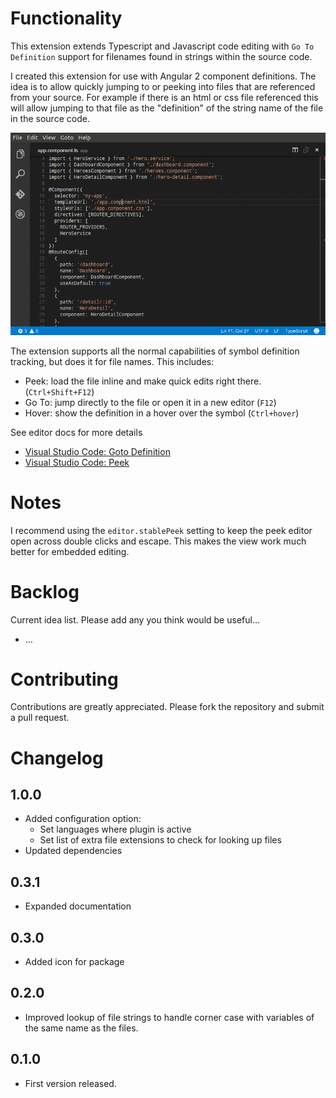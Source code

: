 # Functionality

This extension extends Typescript and Javascript code editing with `Go To Definition` support for filenames found in strings within the source code.

I created this extension for use with Angular 2 component definitions. The idea is to allow quickly jumping to or peeking into files that are referenced from your source.  For example if there is an html or css file referenced this will allow jumping to that file as the "definition" of the string name of the file in the source code.

![working](images/working.gif)

The extension supports all the normal capabilities of symbol definition tracking, but does it for file names.  This includes:

 * Peek: load the file inline and make quick edits right there. (`Ctrl+Shift+F12`)
 * Go To: jump directly to the file or open it in a new editor (`F12`)
 * Hover: show the definition in a hover over the symbol (`Ctrl+hover`)

See editor docs for more details
 * [Visual Studio Code: Goto Definition](https://code.visualstudio.com/docs/editor/editingevolved#_go-to-definition)
 * [Visual Studio Code: Peek](https://code.visualstudio.com/docs/editor/editingevolved#_peek)

# Notes

I recommend using the `editor.stablePeek` setting to keep the peek editor open across double clicks and escape.  This makes the view work much better for embedded editing.


# Backlog

Current idea list.  Please add any you think would be useful...

  * ...

# Contributing

Contributions are greatly appreciated.  Please fork the repository and submit a pull request.

# Changelog

## 1.0.0

  * Added configuration option:
    * Set languages where plugin is active
    * Set list of extra file extensions to check for looking up files
  * Updated dependencies

## 0.3.1

  * Expanded documentation

## 0.3.0

  * Added icon for package

## 0.2.0

  * Improved lookup of file strings to handle corner case with variables of the same name as the files.

## 0.1.0

  * First version released.
